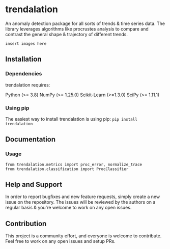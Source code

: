 # trendalation

An anomaly detection package for all sorts of trends & time series data. The library leverages algorithms like procrustes analysis to compare and contrast the general shape & trajectory of different trends.

```insert images here```

## Installation

### Dependencies

trendalation requires:

Python (>= 3.8)
NumPy (>= 1.25.0)
Scikit-Learn (>=1.3.0)
SciPy (>= 1.11.1)

### Using pip

The easiest way to install trendalation is using pip:
`pip install trendalation`

## Documentation

### Usage

```
from trendalation.metrics import proc_error, normalize_trace
from trendalation.classification import ProcClassifier
```

## Help and Support

In order to report bugfixes and new feature requests, simply create a new issue on the repository.
The issues will be reviewed by the authors on a regular basis & you're welcome to work on any open issues.

## Contribution

This project is a community effort, and everyone is welcome to contribute.
Feel free to work on any open issues and setup PRs.
